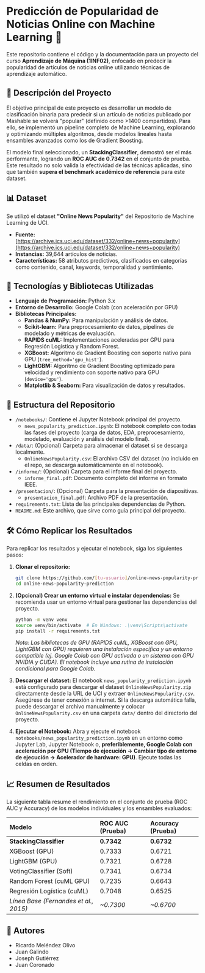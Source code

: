 # Predicción de Popularidad de Noticias Online con Machine Learning 🚀

Este repositorio contiene el código y la documentación para un proyecto del curso **Aprendizaje de Máquina (1INF02)**, enfocado en predecir la popularidad de artículos de noticias online utilizando técnicas de aprendizaje automático.

## 📝 Descripción del Proyecto

El objetivo principal de este proyecto es desarrollar un modelo de clasificación binaria para predecir si un artículo de noticias publicado por Mashable se volverá "popular" (definido como >1400 compartidos). Para ello, se implementó un pipeline completo de Machine Learning, explorando y optimizando múltiples algoritmos, desde modelos lineales hasta ensambles avanzados como los de Gradient Boosting.

El modelo final seleccionado, un **StackingClassifier**, demostró ser el más performante, logrando un **ROC AUC de 0.7342** en el conjunto de prueba. Este resultado no solo valida la efectividad de las técnicas aplicadas, sino que también **supera el benchmark académico de referencia** para este dataset.

## 📊 Dataset

Se utilizó el dataset **"Online News Popularity"** del Repositorio de Machine Learning de UCI.
*   **Fuente:** [https://archive.ics.uci.edu/dataset/332/online+news+popularity](https://archive.ics.uci.edu/dataset/332/online+news+popularity)
*   **Instancias:** 39,644 artículos de noticias.
*   **Características:** 58 atributos predictivos, clasificados en categorías como contenido, canal, keywords, temporalidad y sentimiento.

## 🚀 Tecnologías y Bibliotecas Utilizadas

*   **Lenguaje de Programación:** Python 3.x
*   **Entorno de Desarrollo:** Google Colab (con aceleración por GPU)
*   **Bibliotecas Principales:**
    *   **Pandas & NumPy:** Para manipulación y análisis de datos.
    *   **Scikit-learn:** Para preprocesamiento de datos, pipelines de modelado y métricas de evaluación.
    *   **RAPIDS cuML:** Implementaciones aceleradas por GPU para Regresión Logística y Random Forest.
    *   **XGBoost:** Algoritmo de Gradient Boosting con soporte nativo para GPU (`tree_method='gpu_hist'`).
    *   **LightGBM:** Algoritmo de Gradient Boosting optimizado para velocidad y rendimiento con soporte nativo para GPU (`device='gpu'`).
    *   **Matplotlib & Seaborn:** Para visualización de datos y resultados.

## 📂 Estructura del Repositorio

*   `/notebooks/`: Contiene el Jupyter Notebook principal del proyecto.
    *   `news_popularity_prediction.ipynb`: El notebook completo con todas las fases del proyecto (carga de datos, EDA, preprocesamiento, modelado, evaluación y análisis del modelo final).
*   `/data/`: (Opcional) Carpeta para almacenar el dataset si se descarga localmente.
    *   `OnlineNewsPopularity.csv`: El archivo CSV del dataset (no incluido en el repo, se descarga automáticamente en el notebook).
*   `/informe/`: (Opcional) Carpeta para el informe final del proyecto.
    *   `informe_final.pdf`: Documento completo del informe en formato IEEE.
*   `/presentacion/`: (Opcional) Carpeta para la presentación de diapositivas.
    *   `presentacion_final.pdf`: Archivo PDF de la presentación.
*   `requirements.txt`: Lista de las principales dependencias de Python.
*   `README.md`: Este archivo, que sirve como guía principal del proyecto.

## 🛠️ Cómo Replicar los Resultados

Para replicar los resultados y ejecutar el notebook, siga los siguientes pasos:

1.  **Clonar el repositorio:**
    ```bash
    git clone https://github.com/[tu-usuario]/online-news-popularity-prediction.git
    cd online-news-popularity-prediction
    ```

2.  **(Opcional) Crear un entorno virtual e instalar dependencias:**
    Se recomienda usar un entorno virtual para gestionar las dependencias del proyecto.
    ```bash
    python -m venv venv
    source venv/bin/activate  # En Windows: .\venv\Scripts\activate
    pip install -r requirements.txt
    ```
    *Nota: Las bibliotecas de GPU (RAPIDS cuML, XGBoost con GPU, LightGBM con GPU) requieren una instalación específica y un entorno compatible (ej. Google Colab con GPU activada o un sistema con GPU NVIDIA y CUDA). El notebook incluye una rutina de instalación condicional para Google Colab.*

3.  **Descargar el dataset:**
    El notebook `news_popularity_prediction.ipynb` está configurado para descargar el dataset `OnlineNewsPopularity.zip` directamente desde la URL de UCI y extraer `OnlineNewsPopularity.csv`. Asegúrese de tener conexión a internet. Si la descarga automática falla, puede descargar el archivo manualmente y colocar `OnlineNewsPopularity.csv` en una carpeta `data/` dentro del directorio del proyecto.

4.  **Ejecutar el Notebook:**
    Abra y ejecute el notebook `notebooks/news_popularity_prediction.ipynb` en un entorno como Jupyter Lab, Jupyter Notebook o, **preferiblemente, Google Colab con aceleración por GPU (Tiempo de ejecución -> Cambiar tipo de entorno de ejecución -> Acelerador de hardware: GPU)**. Ejecute todas las celdas en orden.

## 📈 Resumen de Resultados

La siguiente tabla resume el rendimiento en el conjunto de prueba (ROC AUC y Accuracy) de los modelos individuales y los ensambles evaluados:

| Modelo                     | ROC AUC (Prueba) | Accuracy (Prueba) |
| :------------------------- | :--------------- | :---------------- |
| **StackingClassifier**     | **0.7342**       | **0.6732**        |
| XGBoost (GPU)              | 0.7333           | 0.6721            |
| LightGBM (GPU)             | 0.7321           | 0.6728            |
| VotingClassifier (Soft)    | 0.7341           | 0.6734            |
| Random Forest (cuML GPU)   | 0.7235           | 0.6643            |
| Regresión Logística (cuML) | 0.7048           | 0.6525            |
| *Línea Base (Fernandes et al., 2015)* | *~0.7300*        | *~0.6700*         |

## 👤 Autores

*   Ricardo Meléndez Olivo
*   Juan Galindo
*   Joseph Gutiérrez
*   Juan Coronado